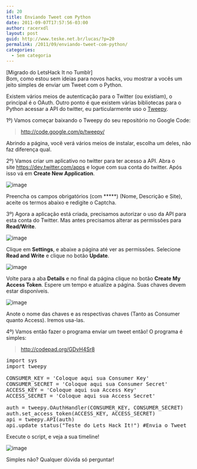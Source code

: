 ```yaml
---
id: 20
title: Enviando Tweet com Python
date: 2011-09-07T17:57:56-03:00
author: racerxdl
layout: post
guid: http://www.teske.net.br/lucas/?p=20
permalink: /2011/09/enviando-tweet-com-python/
categories:
  - Sem categoria
---
```

[Migrado do LetsHack It no Tumblr]  
Bom, como estou sem ideias para novos hacks, vou mostrar a vocês um jeito simples de enviar um Tweet com o Python.

Existem vários meios de autenticação para o Twitter (ou existiam), o principal é o OAuth. Outro ponto é que existem várias bibliotecas para o Python acessar a API do twitter, eu particularmente uso o [Tweepy](http://code.google.com/p/tweepy/).

1º) Vamos começar baixando o Tweepy do seu repositório no Google Code:

> <div>
>   <p>
>     <a href="http://code.google.com/p/tweepy/">http://code.google.com/p/tweepy/</a>
>   </p>
> </div>

Abrindo a página, você verá vários meios de instalar, escolha um deles, não faz diferença qual.

2º) Vamos criar um aplicativo no twitter para ter acesso a API. Abra o site <https://dev.twitter.com/apps> e logue com sua conta do twitter. Após isso vá em **Create New Application**.

![image](https://media.tumblr.com/tumblr_lr66z0hM2e1qh7srd.png) 

Preencha os campos obrigatórios (com *****) (Nome, Descrição e Site), aceite os termos abaixo e redigite o Captcha.

3º) Agora a aplicação está criada, precisamos autorizar o uso da API para esta conta do Twitter. Mas antes precisamos alterar as permissões para **Read/Write**.

![image](https://media.tumblr.com/tumblr_lr672i7I8s1qh7srd.jpg) 

Clique em **Settings**, e abaixe a página até ver as permissões. Selecione **Read and Write** e clique no botão **Update**.

![image](https://media.tumblr.com/tumblr_lr673ipKAF1qh7srd.png) 

Volte para a aba **Details** e no final da página clique no botão **Create My Access Token**. Espere um tempo e atualize a página. Suas chaves devem estar disponíveis.

![image](https://media.tumblr.com/tumblr_lr677kUrNE1qh7srd.jpg) 

Anote o nome das chaves e as respectivas chaves (Tanto as Consumer quanto Access). Iremos usa-las.

4º) Vamos então fazer o programa enviar um tweet então! O programa é simples:

> <div>
>   <p>
>     <a href="http://codepad.org/GDvH4Sr8">http://codepad.org/GDvH4Sr8</a>
>   </p>
> </div>

<pre class="brush: python; title: ; notranslate" title="">import sys
import tweepy

CONSUMER_KEY = 'Coloque aqui sua Consumer Key'
CONSUMER_SECRET = 'Coloque aqui sua Consumer Secret'
ACCESS_KEY = 'Coloque aqui sua Access Key'
ACCESS_SECRET = 'Coloque aqui sua Access Secret'

auth = tweepy.OAuthHandler(CONSUMER_KEY, CONSUMER_SECRET)
auth.set_access_token(ACCESS_KEY, ACCESS_SECRET)
api = tweepy.API(auth)
api.update_status("Teste do Lets Hack It!") #Envia o Tweet
</pre>

Execute o script, e veja a sua timeline!

![image](https://media.tumblr.com/tumblr_lr67ifsvgC1qh7srd.png) 

Simples não? Qualquer dúvida só perguntar!